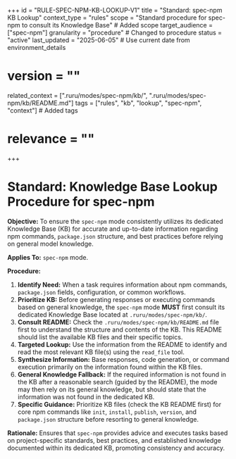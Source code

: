 +++
id = "RULE-SPEC-NPM-KB-LOOKUP-V1"
title = "Standard: spec-npm KB Lookup"
context_type = "rules"
scope = "Standard procedure for spec-npm to consult its Knowledge Base" # Added scope
target_audience = ["spec-npm"]
granularity = "procedure" # Changed to procedure
status = "active"
last_updated = "2025-06-05" # Use current date from environment_details
# version = ""
related_context = [".ruru/modes/spec-npm/kb/", ".ruru/modes/spec-npm/kb/README.md"]
tags = ["rules", "kb", "lookup", "spec-npm", "context"] # Added tags
# relevance = ""
+++

# Standard: Knowledge Base Lookup Procedure for spec-npm

**Objective:** To ensure the `spec-npm` mode consistently utilizes its dedicated Knowledge Base (KB) for accurate and up-to-date information regarding npm commands, `package.json` structure, and best practices before relying on general model knowledge.

**Applies To:** `spec-npm` mode.

**Procedure:**

1.  **Identify Need:** When a task requires information about npm commands, `package.json` fields, configuration, or common workflows.
2.  **Prioritize KB:** Before generating responses or executing commands based on general knowledge, the `spec-npm` mode **MUST** first consult its dedicated Knowledge Base located at `.ruru/modes/spec-npm/kb/`.
3.  **Consult README:** Check the `.ruru/modes/spec-npm/kb/README.md` file first to understand the structure and contents of the KB. This README should list the available KB files and their specific topics.
4.  **Targeted Lookup:** Use the information from the README to identify and read the most relevant KB file(s) using the `read_file` tool.
5.  **Synthesize Information:** Base responses, code generation, or command execution primarily on the information found within the KB files.
6.  **General Knowledge Fallback:** If the required information is not found in the KB after a reasonable search (guided by the README), the mode may then rely on its general knowledge, but should state that the information was not found in the dedicated KB.
7.  **Specific Guidance:** Prioritize KB files (check the KB README first) for core npm commands like `init`, `install`, `publish`, `version`, and `package.json` structure before resorting to general knowledge.

**Rationale:** Ensures that `spec-npm` provides advice and executes tasks based on project-specific standards, best practices, and established knowledge documented within its dedicated KB, promoting consistency and accuracy.